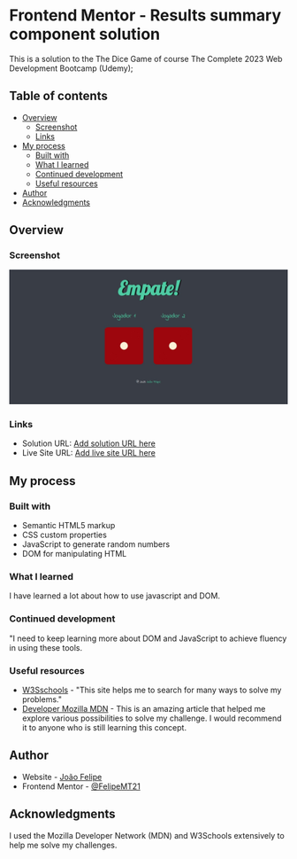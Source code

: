 # Frontend Mentor - Results summary component solution

This is a solution to the The Dice Game of course The Complete 2023 Web Development Bootcamp  (Udemy);

## Table of contents

- [Overview](#overview)
  - [Screenshot](#screenshot)
  - [Links](#links)
- [My process](#my-process)
  - [Built with](#built-with)
  - [What I learned](#what-i-learned)
  - [Continued development](#continued-development)
  - [Useful resources](#useful-resources)
- [Author](#author)
- [Acknowledgments](#acknowledgments)

## Overview

### Screenshot

![](./screenshot.jpeg)

### Links

- Solution URL: [Add solution URL here](https://github.com/FelipeMT21/the-dice-game)
- Live Site URL: [Add live site URL here](https://felipemt21.github.io/the-dice-game/)

## My process

### Built with

- Semantic HTML5 markup
- CSS custom properties
- JavaScript to generate random numbers
- DOM for manipulating HTML

### What I learned

I have learned a lot about how to use javascript and DOM.

### Continued development

"I need to keep learning more about DOM and JavaScript to achieve fluency in using these tools.

### Useful resources

- [W3Sschools](https://www.w3schools.com/) - "This site helps me to search for many ways to solve my problems."
- [Developer Mozilla MDN](https://developer.mozilla.org/pt-BR/) - This is an amazing article that helped me explore various possibilities to solve my challenge. I would recommend it to anyone who is still learning this concept.

## Author

- Website - [João Felipe](https://felipemt21.github.io/curriculo/)
- Frontend Mentor - [@FelipeMT21](https://www.frontendmentor.io/profile/FelipeMT21)

## Acknowledgments

I used the Mozilla Developer Network (MDN) and W3Schools extensively to help me solve my challenges.
